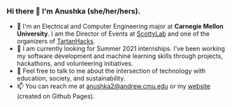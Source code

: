 ### Hi there 👋 I'm Anushka (she/her/hers).

- 🌱 I'm an Electrical and Computer Engineering major at **Carnegie Mellon University**. I am the Director of Events at [ScottyLab](https://scottylabs.org/) and one of the organizers of [TartanHacks](http://tartanhacks.com/).
- 🔭 I am currently looking for Summer 2021 internships. I've been working my software development and machine learning skills through projects, hackathons, and volunteering initiatives.
- 💬 Feel free to talk to me about the intersection of technology with education, society, and sustainability.
- 📫 You can reach me at anushka2@andrew.cmu.edu or my [website](http://anushkasaxena.me/) (created on Github Pages).

<!--
**asaxena2019/asaxena2019** is a ✨ _special_ ✨ repository because its `README.md` (this file) appears on your GitHub profile.

Here are some ideas to get you started:
- 👯 I’m looking to collaborate on ...
- 🤔 I’m looking for help with ...
- 😄 Pronouns: ...
- ⚡ Fun fact: ...

-->
